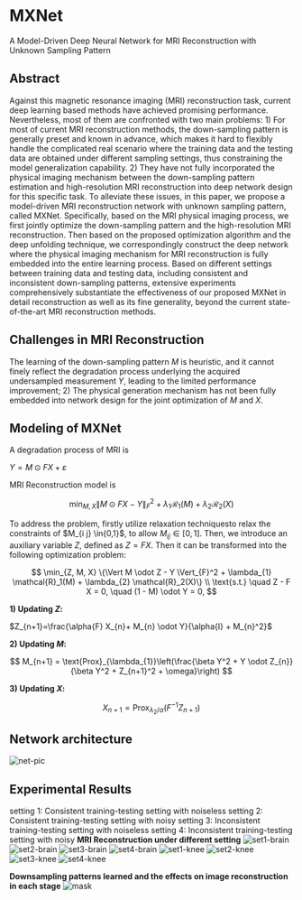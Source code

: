# MXNet
A Model-Driven Deep Neural Network for MRI Reconstruction with Unknown Sampling Pattern

## Abstract
Against this magnetic resonance imaging (MRI) reconstruction task, current deep learning based methods have achieved promising performance. Nevertheless, most of them are confronted with two main problems: 1) For most of current MRI reconstruction methods, the down-sampling pattern is generally preset and known in advance, which makes it hard to flexibly handle the complicated real scenario where the training data and the testing data are obtained under different sampling settings, thus constraining the model generalization capability. 2) They have not fully incorporated the physical imaging mechanism between the down-sampling pattern estimation and high-resolution MRI reconstruction into deep network design for this specific task.
To alleviate these issues, in this paper, we propose a model-driven MRI reconstruction network with unknown sampling pattern, called MXNet. Specifically, based on the MRI physical imaging process, we first jointly optimize the down-sampling pattern and the high-resolution MRI reconstruction. Then based on the proposed optimization algorithm and the deep unfolding technique, we correspondingly construct the deep network where the physical imaging mechanism for MRI reconstruction is fully embedded into the entire learning process. Based on different settings between training data and testing data, including consistent and inconsistent down-sampling patterns, extensive experiments comprehensively substantiate the effectiveness of our proposed MXNet in detail reconstruction as well as its fine generality, beyond the current state-of-the-art MRI reconstruction methods.

## Challenges in MRI Reconstruction
The learning of the down-sampling pattern $M$ is heuristic, and it cannot finely reflect the degradation process underlying the acquired undersampled measurement $Y$, leading to the limited performance improvement; 2) The physical generation mechanism has not been fully embedded into network design for the joint optimization of $M$ and $X$.

## Modeling of MXNet
A degradation process of MRI is 

$Y=M \odot F X+{\varepsilon}$

MRI Reconstruction model is 

$$
\min_{M, X} \| M \odot F X - Y \|_{F}^2 + \lambda_{1} \mathcal{R}_1(M) + \lambda_{2} \mathcal{R}_2(X)
$$

To address the problem, firstly utilize relaxation techniquesto relax the constraints of $M_{i j} \in\{0,1}$, to allow $M_{i j} \in [0,1]$. Then, we introduce an auxiliary variable $Z$, defined as $Z=F X$. Then it can be transformed into the following optimization problem:

$$
\min_{Z, M, X} \{\Vert M \odot Z - Y \Vert_{F}^2 + \lambda_{1} \mathcal{R}_1(M) + \lambda_{2} \mathcal{R}_2(X)\} \\
\text{s.t.} \quad Z - F X = 0, \quad (1 - M) \odot Y = 0,
$$

**1) Updating $Z$:**

$Z_{n+1}=\frac{\alpha{F} X_{n}+ M_{n} \odot Y}{\alpha{I} +  M_{n}^2}$

**2) Updating $M$:**

$$
M_{n+1} = \text{Prox}_{\lambda_{1}}\left(\frac{\beta Y^2 + Y \odot Z_{n}}{\beta Y^2 + Z_{n+1}^2 + \omega}\right)
$$


**3) Updating $X$:**

$$
X_{n+1} = \text{Prox}_{\lambda_{2}/\alpha}\left(F^{-1} Z_{n+1}\right)
$$


## Network architecture
![net-pic](https://github.com/sunliyangna0705/MXNet/blob/main/net.jpg)

## Experimental Results
setting 1: Consistent training-testing setting with noiseless
setting 2: Consistent training-testing setting with noisy
setting 3: Inconsistent training-testing setting with noiseless
setting 4: Inconsistent training-testing setting with noisy
**MRI Reconstruction under different setting**
![set1-brain](https://github.com/sunliyangna0705/MXNet/blob/main/PICS/set1-brain.jpg)
![set2-brain](https://github.com/sunliyangna0705/MXNet/blob/main/PICS/set2-brain.jpg)
![set3-brain](https://github.com/sunliyangna0705/MXNet/blob/main/PICS/set3-brain.jpg)
![set4-brain](https://github.com/sunliyangna0705/MXNet/blob/main/PICS/set4-brain.jpg)
![set1-knee](https://github.com/sunliyangna0705/MXNet/blob/main/PICS/set1-knee.jpg)
![set2-knee](https://github.com/sunliyangna0705/MXNet/blob/main/PICS/set2-knee.jpg)
![set3-knee](https://github.com/sunliyangna0705/MXNet/blob/main/PICS/set3-knee.jpg)
![set4-knee](https://github.com/sunliyangna0705/MXNet/blob/main/PICS/set4-knee.jpg)

**Downsampling patterns learned and the effects on image reconstruction in each stage**
![mask](https://github.com/sunliyangna0705/MXNet/blob/main/PICS/MX-mask.jpg)



